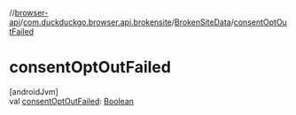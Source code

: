 //[browser-api](../../../index.md)/[com.duckduckgo.browser.api.brokensite](../index.md)/[BrokenSiteData](index.md)/[consentOptOutFailed](consent-opt-out-failed.md)

# consentOptOutFailed

[androidJvm]\
val [consentOptOutFailed](consent-opt-out-failed.md): [Boolean](https://kotlinlang.org/api/latest/jvm/stdlib/kotlin/-boolean/index.html)
